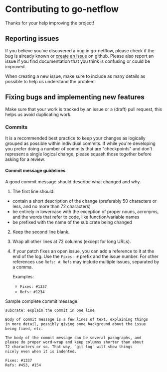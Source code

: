 # Contributing to go-netflow

Thanks for your help improving the project!

## Reporting issues

If you believe you've discovered a bug in go-netflow, please check if the bug is
already known or [create an issue](https://github.com/rfyiamcool/go-netflow/issues) on
github. Please also report an issue if you find documentation that you think is
confusing or could be improved.

When creating a new issue, make sure to include as many details as possible to
help us understand the problem. 

## Fixing bugs and implementing new features

Make sure that your work is tracked by an issue or a (draft) pull request, this
helps us avoid duplicating work.

### Commits

It is a recommended best practice to keep your changes as logically grouped as
possible within individual commits. If while you're developing you prefer doing
a number of commits that are "checkpoints" and don't represent a single logical
change, please squash those together before asking for a review.

#### Commit message guidelines

A good commit message should describe what changed and why.

1. The first line should:

  * contain a short description of the change (preferably 50 characters or less,
    and no more than 72 characters)
  * be entirely in lowercase with the exception of proper nouns, acronyms, and
    the words that refer to code, like function/variable names
  * be prefixed with the name of the sub crate being changed

2. Keep the second line blank.
3. Wrap all other lines at 72 columns (except for long URLs).
4. If your patch fixes an open issue, you can add a reference to it at the end
   of the log. Use the `Fixes: #` prefix and the issue number. For other
   references use `Refs: #`. `Refs` may include multiple issues, separated by a
   comma.

   Examples:

   - `Fixes: #1337`
   - `Refs: #1234`

Sample complete commit message:

```txt
subcrate: explain the commit in one line

Body of commit message is a few lines of text, explaining things
in more detail, possibly giving some background about the issue
being fixed, etc.

The body of the commit message can be several paragraphs, and
please do proper word-wrap and keep columns shorter than about
72 characters or so. That way, `git log` will show things
nicely even when it is indented.

Fixes: #1337
Refs: #453, #154
```
